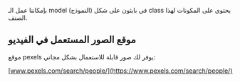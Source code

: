بإمكاننا عمل الـ model (النموذج) في بايثون على شكل class يحتوي على المكونات لهذا الصنف.

## موقع الصور المستعمل في الفيديو

موقع pexels يوفر لك صور قابلة للاستعمال بشكل مجاني:

[www.pexels.com/search/people/](https://www.pexels.com/search/people/)